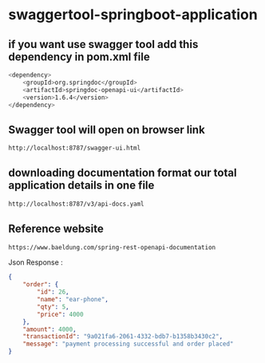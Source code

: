 # swaggertool-springboot-application


if you want use swagger tool add this dependency in pom.xml file
-----------------------------------------------------------------
```bash
<dependency>
    <groupId>org.springdoc</groupId>
    <artifactId>springdoc-openapi-ui</artifactId>
    <version>1.6.4</version>
</dependency>
```


Swagger tool will open on browser link
--------------------------------------
```bash
http://localhost:8787/swagger-ui.html
```


downloading documentation format our total application details in one file
-------------------------------------------------------------------------
```bash
http://localhost:8787/v3/api-docs.yaml
```

Reference website 
------------------
```bash
https://www.baeldung.com/spring-rest-openapi-documentation
```

Json Response :
```json
{
    "order": {
        "id": 26,
        "name": "ear-phone",
        "qty": 5,
        "price": 4000
    },
    "amount": 4000,
    "transactionId": "9a021fa6-2061-4332-bdb7-b1358b3430c2",
    "message": "payment processing successful and order placed"
}


